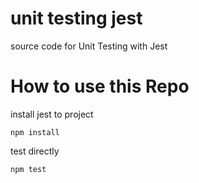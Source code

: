 # unit testing jest
source code for Unit Testing with Jest
# How to use this Repo

install jest to project
```
npm install
```
test directly
```
npm test
```
